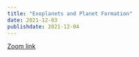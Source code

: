```yaml
---
title: "Exoplanets and Planet Formation"
date: 2021-12-03
publishdate: 2021-12-04
---
```


[Zoom link](https://psu.mediaspace.kaltura.com/media/Astro+542A+Dec+3rd/1_bpz5707q)